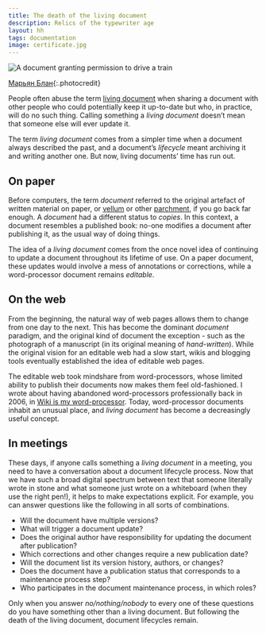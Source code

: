 ```yaml
---
title: The death of the living document
description: Relics of the typewriter age
layout: hh
tags: documentation
image: certificate.jpg
---
```


<!-- 
1. Document used to refer to a single artefact
2. Living document used to be a useful distinction
3. Now the original kind of document is the exception
4. Web pages and blog posts
5. Word processors and wikis
6. Document lifecycle processes
 -->

![A document granting permission to drive a train](certificate.jpg)

[Марьян Блан](https://unsplash.com/photos/yAGv0G6q7ec){:.photocredit}

People often abuse the term [living document](https://en.wikipedia.org/wiki/Living_document)
when sharing a document with other people who could potentially keep it up-to-date but who, in practice, will do no such thing.
Calling something a _living document_ doesn’t mean that someone else will ever update it.

The term _living document_ comes from a simpler time when a document always described the past, and a document’s _lifecycle_ meant archiving it and writing another one.
But now, living documents’ time has run out.

## On paper

Before computers, the term _document_ referred to the original artefact of written material on paper, or [vellum](https://en.wikipedia.org/wiki/Vellum) or other 
[parchment](https://en.wikipedia.org/wiki/Parchment), if you go back far enough.
A _document_ had a different status to _copies_.
In this context, a document resembles a published book:
no-one modifies a document after publishing it, as the usual way of doing things.

The idea of a _living document_ comes from the once novel idea of continuing to update a document throughout its lifetime of use.
On a paper document, these updates would involve a mess of annotations or corrections, while a word-processor document remains _editable_.

## On the web

From the beginning, the natural way of web pages allows them to change from one day to the next.
This has become the dominant _document_ paradigm, and the original kind of document the exception - such as the photograph of a manuscript (in its original meaning of _hand-written_).
While the original vision for an editable web had a slow start, wikis and blogging tools eventually established the idea of editable web pages.

The editable web took mindshare from word-processors, whose limited ability to publish their documents now makes them feel old-fashioned.
I wrote about having abandoned word-processors professionally back in 2006, in
[Wiki is my word-processor](https://blog.lunatech.com/posts/2006-12-04-wiki-my-word-processor).
Today, word-processor documents inhabit an unusual place, and _living document_ has become a decreasingly useful concept.

## In meetings

These days, if anyone calls something a _living document_ in a meeting, you need to have a conversation about a document lifecycle process.
Now that we have such a broad digital spectrum between text that someone literally wrote in stone and what someone just wrote on a whiteboard (when they use the right pen!), it helps to make expectations explicit.
For example, you can answer questions like the following in all sorts of combinations.

* Will the document have multiple versions?
* What will trigger a document update?
* Does the original author have responsibility for updating the document after publication?
* Which corrections and other changes require a new publication date?
* Will the document list its version history, authors, or changes?
* Does the document have a publication status that corresponds to a maintenance process step?
* Who participates in the document maintenance process, in which roles?

Only when you answer _no/nothing/nobody_ to every one of these questions do you have something other than a living document.
But following the death of the living document, document lifecycles remain.
